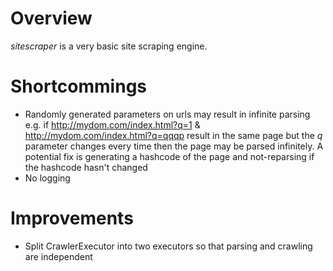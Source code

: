 # Overview
*sitescraper* is a very basic site scraping engine.

# Shortcommings
* Randomly generated parameters on urls may result in infinite parsing e.g. if http://mydom.com/index.html?q=1
& http://mydom.com/index.html?q=qqqp result in the same page but the *q* parameter changes every time then the page may be
parsed infinitely. A potential fix is generating a hashcode of the page and not-reparsing if the hashcode hasn't changed
* No logging

# Improvements
* Split CrawlerExecutor into two executors so that parsing and crawling are independent